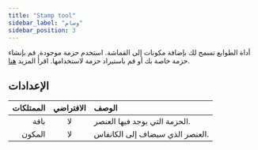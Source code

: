 ```yaml
---
title: "Stamp tool"
sidebar_label: "وسام"
sidebar_position: 3
---
```


أداة الطوابع تسمح لك بإضافة مكونات إلى القماشة. استخدم حزمة موجودة, قم بإنشاء حزمة خاصة بك أو قم باستيراد حزمة لاستخدامها. اقرأ المزيد [هنا](../pack).

## الإعدادات

| الممتلكات | الافتراضي | الوصف                           |
| ---------:|:---------:|:------------------------------- |
|      باقة |    لا     | الحزمة التي يوجد فيها العنصر.   |
|    المكون |    لا     | العنصر الذي سيضاف إلى الكانفاس. |
